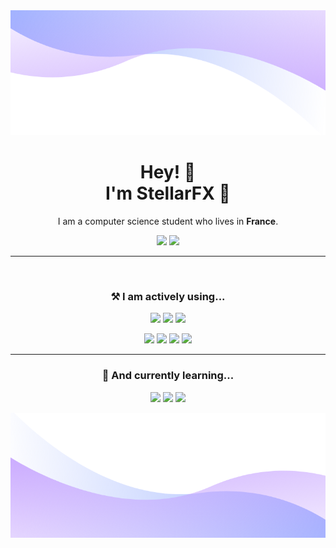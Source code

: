 <img style="height:12.5rem; width:100%" src="./images/top2.png">

<h1 align='center'>Hey! 👋 <br/>I'm StellarFX 🌌</h1>
<p align='center'>I am a computer science student who lives in <b>France</b>.</p>
<p align='center'>
    <a href='https://discord.com/users/108912248113664000'><img src="https://img.shields.io/badge/StellarFX%230429-5865F2?style=for-the-badge&logo=discord&logoColor=white"/></a>
    <a href=''><img src="https://img.shields.io/badge/Twitter-1DA1F2?style=for-the-badge&logo=twitter&logoColor=white"/></a>
</p>

<hr>
<br/>

<h3 align='center'>⚒️ I am actively using...</h3>

<p align='center'>
    <img src="https://img.shields.io/badge/TypeScript-3178C6?style=for-the-badge&logo=typescript&logoColor=white"/>
    <img src="https://img.shields.io/badge/JavaScript-F7DF1E?style=for-the-badge&logo=javascript&logoColor=black"/>
    <img src="https://img.shields.io/badge/Java-FFFFFF?style=for-the-badge&logo=oracle&logoColor=black"/>
</p>
<p align='center'>
    <img src="https://img.shields.io/badge/Discord.js-5865F2?style=for-the-badge&logo=discord&logoColor=white"/>
    <img src="https://img.shields.io/badge/React-61DAFB?style=for-the-badge&logo=react&logoColor=black"/>
    <img src="https://img.shields.io/badge/Next.js-000000?style=for-the-badge&logo=next.js&logoColor=white"/>
    <img src="https://img.shields.io/badge/Prisma-2d3748?style=for-the-badge&logo=prisma&logoColor=white"/>
</p>


<hr>

<h3 align='center'>🧠 And currently learning...</h3>
<p align='center'>
    <img src="https://img.shields.io/badge/C++-00599C?style=for-the-badge&logo=C%2b%2b&logoColor=white"/>
    <img src="https://img.shields.io/badge/SQL-003b57?style=for-the-badge&logo=sqlite&logoColor=white"/>
    <img src="https://img.shields.io/badge/Bash-4EAA25?style=for-the-badge&logo=GNU-Bash&logoColor=white"/>
</p>

<img style="height:12.5rem; width:100%" src="./images/bot2.png">
